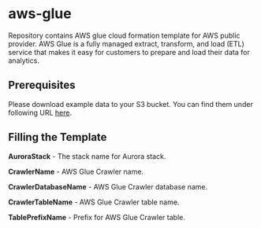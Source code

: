 # aws-glue
Repository contains AWS glue cloud formation template for AWS public provider.
AWS Glue is a fully managed extract, transform, and load (ETL) service that makes it easy for customers to prepare and load their data for analytics.


## Prerequisites
Please download example data to your S3 bucket. You can find them under following URL
[here](https://download.bls.gov/pub/time.series/oe).

## Filling the Template
**AuroraStack** - The stack name for Aurora stack.

**CrawlerName** - AWS Glue Crawler name.

**CrawlerDatabaseName** - AWS Glue Crawler database name.

**CrawlerTableName** - AWS Glue Crawler table name.

**TablePrefixName** - Prefix for AWS Glue Crawler table.
